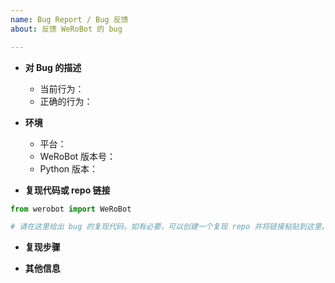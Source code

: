 ```yaml
---
name: Bug Report / Bug 反馈
about: 反馈 WeRoBot 的 bug

---
```


<!--
请注意：不规范的问题会被部署的 issue bot 自动关闭。
Issue tracker 只用于反馈 bug 和 feature request。
与 WeRoBot 用法相关的问题请加入主页上的 QQ 群讨论或在 SegmentFault 社区提问。
在提问前请仔细阅读我们的文档，并推荐阅读《提问的智慧》：
https://github.com/ruby-china/How-To-Ask-Questions-The-Smart-Way/blob/master/README-zh_CN.md
-->
* **对 Bug 的描述**
  * 当前行为：
  * 正确的行为：

* **环境**
  * 平台：
  * WeRoBot 版本号：
  * Python 版本：

* **复现代码或 repo 链接**

```python
from werobot import WeRoBot

# 请在这里给出 bug 的复现代码。如有必要，可以创建一个复现 repo 并将链接粘贴到这里。
```

* **复现步骤**

* **其他信息**
<!-- 如对 bug 修复的建议、相关 issue 或 PR 的引用等信息 -->
